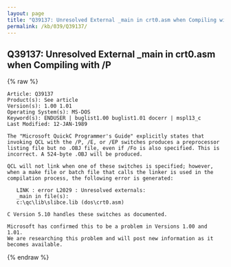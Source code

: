 ```yaml
---
layout: page
title: "Q39137: Unresolved External _main in crt0.asm when Compiling with /P"
permalink: /kb/039/Q39137/
---
```


## Q39137: Unresolved External _main in crt0.asm when Compiling with /P

{% raw %}

	Article: Q39137
	Product(s): See article
	Version(s): 1.00 1.01
	Operating System(s): MS-DOS
	Keyword(s): ENDUSER | buglist1.00 buglist1.01 docerr | mspl13_c
	Last Modified: 12-JAN-1989
	
	The "Microsoft QuickC Programmer's Guide" explicitly states that
	invoking QCL with the /P, /E, or /EP switches produces a preprocessor
	listing file but no .OBJ file, even if /Fo is also specified. This is
	incorrect. A 524-byte .OBJ will be produced.
	
	QCL will not link when one of these switches is specified; however,
	when a make file or batch file that calls the linker is used in the
	compilation process, the following error is generated:
	
	   LINK : error L2029 : Unresolved externals:
	   _main in file(s):
	   c:\qc\lib\slibce.lib (dos\crt0.asm)
	
	C Version 5.10 handles these switches as documented.
	
	Microsoft has confirmed this to be a problem in Versions 1.00 and 1.01.
	We are researching this problem and will post new information as it
	becomes available.

{% endraw %}
